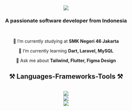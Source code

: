 
<h1 align="center">
    <img src="https://readme-typing-svg.herokuapp.com/?font=Righteous&size=35&center=true&vCenter=true&width=500&height=70&duration=4000&lines=Hi+There!+👋;+I'm+Dimm+lul!;"/>
</h1>

<h3 align="center">A passionate software developer from Indonesia </h3>
<br/>

<div align="center">
 
 🔭 I’m currently studying at **SMK Negeri 46 Jakarta**
 
 🌱 I’m currently learning **Dart, Laravel, MySQL**

💬 Ask me about **Tailwind, Flutter, Figma Design**

 </div>
 

 
<h2 align="center">⚒️ Languages-Frameworks-Tools ⚒️</h2>
<br/>

<div align="center">
  <img src="https://skillicons.dev/icons?i=html,css,javascript,dart" />
</div>

<div align="center">
  <img src="https://skillicons.dev/icons?i=bootstrap,tailwind,laravel,flutter" />
</div>

<div align="center">
  <img src="https://skillicons.dev/icons?i=vscode,github,figma,notion" />
</div>


